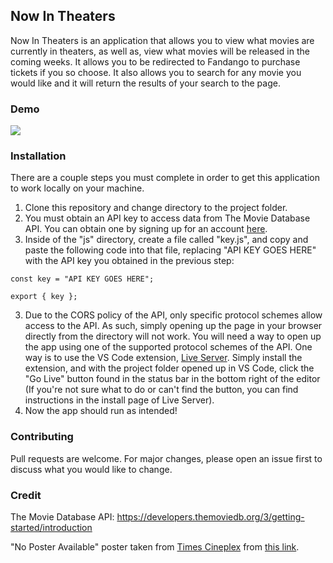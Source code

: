 ## Now In Theaters

Now In Theaters is an application that allows you to view what movies are currently in theaters, as well as, view what movies will be released in the coming weeks. It allows you to be redirected to Fandango to purchase tickets if you so choose. It also allows you to search for any movie you would like and it will return the results of your search to the page.

### Demo
![](https://github.com/LopezChris616/Now-In-Theaters/blob/main/Now-In-Theaters.gif)

### Installation

There are a couple steps you must complete in order to get this application to work locally on your machine.

1. Clone this repository and change directory to the project folder.
2. You must obtain an API key to access data from The Movie Database API. You can obtain one by signing up for an account [here](https://developers.themoviedb.org/3/getting-started/introduction).
2. Inside of the "js" directory, create a file called "key.js", and copy and paste the following code into that file, replacing "API KEY GOES HERE" with the API key you obtained in the previous step:
```
const key = "API KEY GOES HERE";

export { key };
```
3. Due to the CORS policy of the API, only specific protocol schemes allow access to the API. As such, simply opening up the page in your browser directly from the directory will not work. You will need a way to open up the app using one of the supported protocol schemes of the API. One way is to use the VS Code extension, [Live Server](https://marketplace.visualstudio.com/items?itemName=ritwickdey.LiveServer). Simply install the extension, and with the project folder opened up in VS Code, click the "Go Live" button found in the status bar in the bottom right of the editor (If you're not sure what to do or can't find the button, you can find instructions in the install page of Live Server).
4. Now the app should run as intended!

### Contributing

Pull requests are welcome. For major changes, please open an issue first
to discuss what you would like to change.

### Credit

The Movie Database API: https://developers.themoviedb.org/3/getting-started/introduction

"No Poster Available" poster taken from [Times Cineplex](https://timescineplex.com) from [this link](https://timescineplex.com/times/img/no-poster.png).